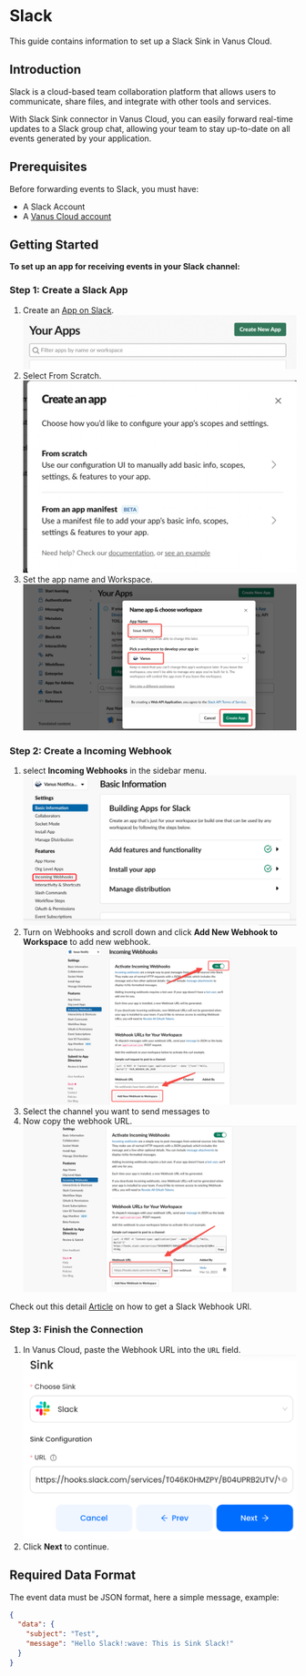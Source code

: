 # Slack

This guide contains information to set up a Slack Sink in Vanus Cloud.

## Introduction

Slack is a cloud-based team collaboration platform that allows users to communicate, share files, and integrate with other tools and services.

With Slack Sink connector in Vanus Cloud, you can easily forward real-time updates to a Slack group chat, allowing your team to stay up-to-date on all events generated by your application.


## Prerequisites

Before forwarding events to Slack, you must have:

- A Slack Account
- A [Vanus Cloud account](https://cloud.vanus.ai)

## Getting Started

**To set up an app for receiving events in your Slack channel:**

### Step 1: Create a Slack App
1. Create an [App on Slack](https://api.slack.com/apps).
   ![](images/slack-createapp.png)
2. Select From Scratch.
   ![](images/slack-selectfromscratch.png)
3. Set the app name and Workspace.
![](images/create-app.png)

### Step 2: Create a Incoming Webhook
1. select **Incoming Webhooks** in the sidebar menu.
![img.png](images/img.png)
2. Turn on Webhooks and scroll down and click **Add New Webhook to Workspace** to add new webhook.
![](images/slack-add-webhook.png)
3. Select the channel you want to send messages to 
4. Now copy the webhook URL.
![](images/slack-webhook-url.png)

Check out this detail [Article](https://www.vanus.ai/blog/get-your-slack-webhook-url/) on how to get a Slack Webhook URl.

### Step 3: Finish the Connection
1. In Vanus Cloud, paste the Webhook URL into the `URL` field. 
![img_2.png](images/img_2.png)
2. Click **Next** to continue.

## Required Data Format

The event data must be JSON format, here a simple message, example:

```json
{
  "data": {
    "subject": "Test",
    "message": "Hello Slack!:wave: This is Sink Slack!"
  }
}
```
